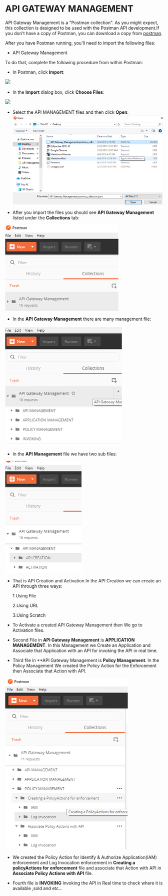 
# API GATEWAY MANAGEMENT

API Gateway Management is a "Postman collection". As you might expect, this collection is designed to be used with the Postman API development.If you don't have a copy of Postman, you can download a copy from [postman](https://www.getpostman.com).

After you have Postman running, you'll need to import the following files:

- API Gateway Management

To do that, complete the following procedure from within Postman:

- In Postman, click **Import**:


![](https://dyzz9obi78pm5.cloudfront.net/app/image/id/5bb3f293ad121c164dafedde/n/postman-import.png)

- In the **Import** dialog box, click **Choose Files**:

![](https://dyzz9obi78pm5.cloudfront.net/app/image/id/5bb3f292ad121c7f4eafedc6/n/postman-import-dialog.png)

- Select the API MANAGEMENT files and then click **Open**:
![image1](image1.png)


- After you import the files you should see **API Gateway Management** listed under the **Collections** tab:

![image2](image2.png)

- In the **API Gateway Management** there are many management file:

![image 3](image3.png)

- In the **API Management** file we have two sub files:

![image4](image4.png)

- That is API Creation and Activation.In the API Creation we can create an API through three ways:
 
     1 Using File

     2.Using URL
    
     3.Using Scratch

- To Activate a created API Gateway Management then We go to Activation files.

-   Second File in **API Gateway Management** is **APPLICATION MANAGEMENT**.
In this Management we Create an Application and Associate that Application with an API for invoking the API in real time.

-  Third file in **API Gateway Management is **Policy Management**.
In the Policy Management We created the Policy Action for the Enforcement then Associate that Action with API.

![image 5](image5.png)


-  We created the Policy Action for Identify & Authorize Application(IAM) enforcement and Log Invocation enforcement in **Creating a policyActions for enforcement**  file  and associate that Action with API in **Associate Policy Actions with API** file.

-  Fourth file is **INVOKING** Invoking the API in Real time to check where it is available ,sold and etc...





